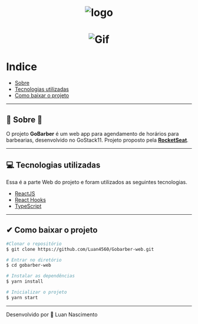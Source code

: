 <h1 align="center">
  <img src="https://ik.imagekit.io/ihx2bw6u4u/logo_luxOgTN4x.svg" alt="logo">
</h1>

<h1 align="center">
  <img src="public/web-gobarber.gif" alt="Gif" />
</h1>

# Indice
- [Sobre](#-Sobre)
- [Tecnologias utilizadas](#-Tecnologias-utilizadas)
- [Como baixar o projeto](#-Como-baixar-o-projeto)

---

## 🧔 Sobre 🧔

O projeto **GoBarber** é um web app para agendamento de horários para barbearias, desenvolvido no GoStack11.
Projeto proposto pela **[RocketSeat](https://skylab.rocketseat.com.br/dashboard)**.

---

## 💻 Tecnologias utilizadas

Essa é a parte Web do projeto e foram utilizados as seguintes tecnologias.

- [ReactJS](https://pt-br.reactjs.org/)
- [React Hooks](https://pt-br.reactjs.org/docs/hooks-intro.html)
- [TypeScript](https://www.typescriptlang.org/)

---

## ✔ Como baixar o projeto

```bash
#Clonar o repositório
$ git clone https://github.com/Luan4560/Gobarber-web.git

# Entrar no diretório
$ cd gobarber-web

# Instalar as dependências
$ yarn install

# Inicializar o projeto
$ yarn start
```

---
Desenvolvido por 🤘 Luan Nascimento
